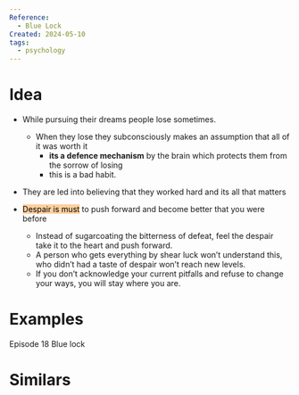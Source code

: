 ```yaml
---
Reference:
  - Blue Lock
Created: 2024-05-10
tags:
  - psychology
---
```

# Idea

- While pursuing their dreams people lose sometimes.
	- When they lose they subconsciously makes an assumption that all of it was worth it
		- **its a defence mechanism** by the brain which protects them from the sorrow of losing
		- this is a bad habit.
- They are led into believing that they worked hard and its all that matters

- <mark style="background: #FFB86CA6;">Despair is must</mark> to push forward and become better that you were before
    - Instead of sugarcoating the bitterness of defeat, feel the despair take it to the heart and push forward.
    - A person who gets everything by shear luck won’t understand this, who didn’t had a taste of despair won’t reach new levels.
    - If you don’t acknowledge your current pitfalls and refuse to change your ways, you will stay where you are.
# Examples

Episode 18 Blue lock

# Similars

